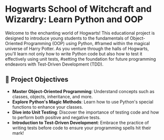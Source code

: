 # Hogwarts School of Witchcraft and Wizardry: Learn Python and OOP

Welcome to the enchanting world of Hogwarts! This educational project is designed to introduce young students to the fundamentals of Object-Oriented Programming (OOP) using Python,
#framed within the magical universe of Harry Potter. As you venture through the halls of Hogwarts, you'll learn not only how to write Python code but also how to test it effectively using unit tests, 
#setting the foundation for future programming endeavors with Test-Driven Development (TDD).

## 🎯 Project Objectives

- **Master Object-Oriented Programming**: Understand concepts such as classes, objects, inheritance, and more.
- **Explore Python's Magic Methods**: Learn how to use Python's special functions to enhance your classes.
- **Dive into Unit Testing**: Discover the importance of testing code and how to perform both positive and negative tests.
- **Introduction to Test-Driven Development**: Embrace the practice of writing tests before code to ensure your programming spells hit their mark!


